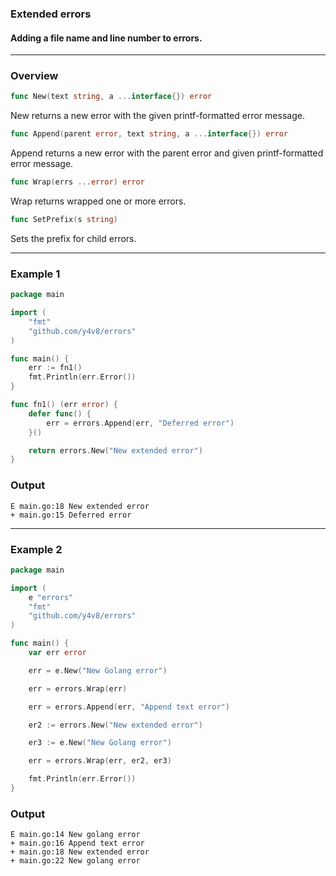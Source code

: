 ### Extended errors

#### Adding a file name and line number to errors.

---------------------------------------

### Overview

```go
func New(text string, a ...interface{}) error
```
New returns a new error with the given printf-formatted error message.

```go
func Append(parent error, text string, a ...interface{}) error
```
Append returns a new error with the parent error and given printf-formatted error message.

```go
func Wrap(errs ...error) error
```
Wrap returns wrapped one or more errors.

```go
func SetPrefix(s string)
```
Sets the prefix for child errors.

---------------------------------------

### Example 1

```go
package main

import (
	"fmt"
	"github.com/y4v8/errors"
)

func main() {
	err := fn1()
	fmt.Println(err.Error())
}

func fn1() (err error) {
	defer func() {
		err = errors.Append(err, "Deferred error")
	}()

	return errors.New("New extended error")
}
```

### Output

```
E main.go:18 New extended error
+ main.go:15 Deferred error
```

---------------------------------------

### Example 2

```go
package main

import (
	e "errors"
	"fmt"
	"github.com/y4v8/errors"
)

func main() {
	var err error

	err = e.New("New Golang error")

	err = errors.Wrap(err)

	err = errors.Append(err, "Append text error")

	er2 := errors.New("New extended error")

	er3 := e.New("New Golang error")

	err = errors.Wrap(err, er2, er3)

	fmt.Println(err.Error())
}
```

### Output

```
E main.go:14 New golang error
+ main.go:16 Append text error
+ main.go:18 New extended error
+ main.go:22 New golang error
```
